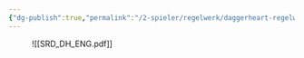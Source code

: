 ```yaml
---
{"dg-publish":true,"permalink":"/2-spieler/regelwerk/daggerheart-regelwerk-eng/"}
---
```


$\quad$
$\quad$
![[SRD_DH_ENG.pdf]]